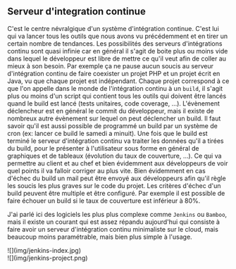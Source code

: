 ## Serveur d'integration continue

C'est le centre névralgique d'un système d'intégration continue. C'est lui qui va lancer tous les outils que nous avons vu précédemment et en tirer un certain nombre de tendances. Les possibilités des serveurs d'intégrations continu sont quasi infinie car en général il s'agit de boite plus ou moins vide dans lequel le développeur est libre de mettre ce qu'il veut afin de coller au mieux à son besoin. Par exemple ça ne pause aucun soucis au serveur d'intégration continu de faire coexister un projet PHP et un projet écrit en Java, vu que chaque projet est indépendant. Chaque projet correspond à ce que l'on appelle dans le monde de l'intégration continu à un ``build``, il s'agit plus ou moins d'un script qui contient tous les outils qui doivent être lancés quand le build est lancé (tests unitaires, code coverage, ...). L'évènement déclencheur est en général le commit du développeur, mais il existe de nombreux autre évènement sur lequel on peut déclencher un build. Il faut savoir qu'il est aussi possible de programmé un build par un système de cron (ex: lancer ce build le samedi a minuit). Une fois que le build est terminé le serveur d'intégration continu va traiter les données qu'il a tirées du build, pour le présenter à l'utilisateur sous forme en général de graphiques et de tableaux (évolution du taux de couverture, ...). Ce qui va permettre au client et au chef et bien évidemment aux développeurs de voir quel points il va falloir corriger au plus vite. Bien évidemment en cas d'échec du build un mail  peut être envoyé aux développeurs afin qu'il règle les soucis les plus graves sur le code du projet. Les critères d'échec d'un build peuvent être multiple et être configuré. Par exemple il est possible de faire échouer un build si le taux de couverture est inférieur à 80%.

J'ai parlé ici des logiciels les plus plus complexe comme ``Jenkins`` ou ``Bamboo``, mais il existe un courant qui est assez répandu aujourd'hui qui consiste à faire avoir un serveur d'intégration continu minimaliste sur le cloud, mais beaucoup moins paramétrable, mais bien plus simple à l'usage.

<div>![](img/jenkins-index.jpg)</div>
<div>![](img/jenkins-project.png)</div>

